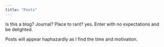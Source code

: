 ```yaml
---
title: "Posts"
---
```


Is this a blog? Journal? Place to rant? yes. Enter with no expectations and be delighted.

Posts will appear haphazardly as I find the time and motivation.